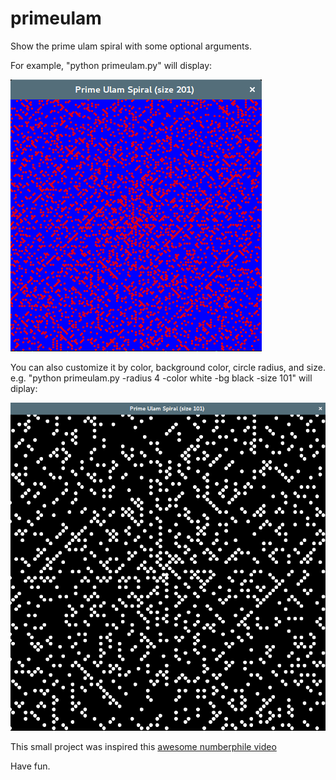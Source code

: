 # primeulam
Show the prime ulam spiral with some optional arguments.

For example, "python primeulam.py" will display:

![example image](/default_example.png "default example")


You can also customize it by color, background color, circle radius,
and size.
e.g. "python primeulam.py -radius 4 -color white -bg black -size 101"
will diplay:

![custom example](/custom_example.png "custom example")


This small project was inspired this [awesome numberphile video](https://www.youtube.com/watch?v=iFuR97YcSLM)

Have fun.
